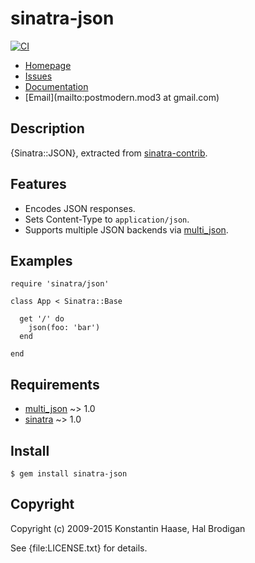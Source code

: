 # sinatra-json

[![CI](https://github.com/postmodern/sinatra-json/actions/workflows/ruby.yml/badge.svg)](https://github.com/postmodern/sinatra-json/actions/workflows/ruby.yml)

* [Homepage](https://github.com/postmodern/sinatra-json#readme)
* [Issues](https://github.com/postmodern/sinatra-json/issues)
* [Documentation](http://rubydoc.info/gems/sinatra-json/frames)
* [Email](mailto:postmodern.mod3 at gmail.com)

## Description

{Sinatra::JSON}, extracted from [sinatra-contrib].

## Features

* Encodes JSON responses.
* Sets Content-Type to `application/json`.
* Supports multiple JSON backends via [multi_json].

## Examples

    require 'sinatra/json'

    class App < Sinatra::Base

      get '/' do
        json(foo: 'bar')
      end

    end

## Requirements

* [multi_json] ~> 1.0
* [sinatra] ~> 1.0

## Install

    $ gem install sinatra-json

## Copyright

Copyright (c) 2009-2015 Konstantin Haase, Hal Brodigan

See {file:LICENSE.txt} for details.

[multi_json]: https://github.com/intridea/multi_json
[sinatra]: http://www.sinatrarb.com/
[sinatra-contrib]: https://github.com/sinatra/sinatra-contrib#readme
